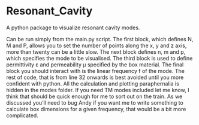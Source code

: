 # Resonant_Cavity
A python package to visualize resonant cavity modes.

Can be run simply from the main.py script. The first block, which defines N, M and P, allows you to set the number of points along the x, y and z axis, more than twenty can be a little slow.  The next block defines n, m and p, which specifies the mode to be visualised.  The third block is used to define permittivity ε and permeability μ specified by the box material.  The final block you should interact with is the linear frequency f of the mode.  The rest of code, that is from line 32 onwards is best avoided until you more confident with python.  All the calculation and plotting paraphernalia is hidden in the modes folder.  If you need TM modes included let me know, I think that should be quick enough for me to sort out on the train.  As we discussed you’ll need to bug Andy if you want me to write something to calculate box dimensions for a given frequency, that would be a bit more complicated.
